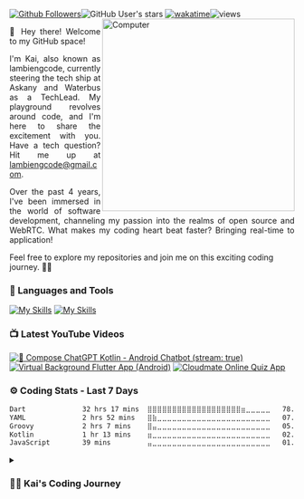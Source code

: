 [![Github Followers](https://img.shields.io/github/followers/lambiengcode?label=Follow)](https://github.com/lambiengcode)![GitHub User's stars](https://img.shields.io/github/stars/lambiengcode)
[![wakatime](https://wakatime.com/badge/user/5d4db953-dc6c-4757-bdef-ad13371c1fab.svg)](https://wakatime.com/@5d4db953-dc6c-4757-bdef-ad13371c1fab)![views](https://komarev.com/ghpvc/?username=lambiengcode&color=brightgreen)
<img src="https://github.com/lambiengcode/lambiengcode/blob/main/gif/dinotocat-2.png?raw=true" width="340px" align="right" alt="Computer">
<p align="justify">
👋 Hey there! Welcome to my GitHub space!

<p align="justify">
  I'm Kai, also known as lambiengcode, currently steering the tech ship at Askany and Waterbus as a TechLead. My playground revolves around code, and I'm here to share the excitement with you. Have a tech question? Hit me up at <a href="mailto:lambiengcode@gmail.com">lambiengcode@gmail.com</a>.
</p>

<p align="justify">
   Over the past 4 years, I've been immersed in the world of software development, channeling my passion into the realms of open source and WebRTC. What makes my coding heart beat faster? Bringing real-time to application!

  Feel free to explore my repositories and join me on this exciting coding journey. 🚀✨
</p>
</p>

### 🧰 Languages and Tools

[![My Skills](https://skillicons.dev/icons?i=flutter,dart,kotlin,androidstudio,swift,nodejs,aws,firebase,linux,nginx,mongodb,github&perline=15&theme=dark)](https://skillicons.dev#gh-dark-mode-only)
[![My Skills](https://skillicons.dev/icons?i=flutter,dart,kotlin,androidstudio,swift,nodejs,aws,firebase,linux,nginx,mongodb,github&perline=15&theme=light)](https://skillicons.dev#gh-light-mode-only)

### 📺 Latest YouTube Videos

<!-- BEGIN YOUTUBE-CARDS -->
[![🦁 Compose ChatGPT Kotlin - Android Chatbot (stream: true)](https://ytcards.demolab.com/?id=esLh-n3Ao5U&title=🦁+Compose+ChatGPT+Kotlin+-+Android+Chatbot&lang=en&timestamp=1686065878&background_color=%230d1117&title_color=%23ffffff&stats_color=%23dedede&max_title_lines=2&width=250&border_radius=10&duration=43 "Compose ChatGPT Kotlin - Android Chatbot")](https://youtube.com/shorts/esLh-n3Ao5U)
[![Virtual Background Flutter App (Android)](https://ytcards.demolab.com/?id=ztsGQBxU8Es&title=Virtual+Background+Video+Call+Flutter+App+Android&lang=en&timestamp=1690472278&background_color=%230d1117&title_color=%23ffffff&stats_color=%23dedede&max_title_lines=2&width=250&border_radius=10&duration=17 "Virtual Background Flutter App")](https://youtube.com/shorts/ztsGQBxU8Es)
[![Cloudmate Online Quiz App](https://ytcards.demolab.com/?id=ktf8jtOit4M&title=Demo+Cloudmate+Online+Quiz+Application&lang=en&timestamp=1635781078&background_color=%230d1117&title_color=%23ffffff&stats_color=%23dedede&max_title_lines=2&width=250&border_radius=10&duration=509 "Cloudmate Online Quiz App")](https://youtu.be/ktf8jtOit4M)
<!-- END YOUTUBE-CARDS -->


### ⚙️ Coding Stats - Last 7 Days
<!--START_SECTION:waka-->

```txt
Dart              32 hrs 17 mins  ⣿⣿⣿⣿⣿⣿⣿⣿⣿⣿⣿⣿⣿⣿⣿⣿⣿⣿⣿⣶⣀⣀⣀⣀⣀   78.72 %
YAML              2 hrs 52 mins   ⣿⣷⣀⣀⣀⣀⣀⣀⣀⣀⣀⣀⣀⣀⣀⣀⣀⣀⣀⣀⣀⣀⣀⣀⣀   07.00 %
Groovy            2 hrs 7 mins    ⣿⣤⣀⣀⣀⣀⣀⣀⣀⣀⣀⣀⣀⣀⣀⣀⣀⣀⣀⣀⣀⣀⣀⣀⣀   05.17 %
Kotlin            1 hr 13 mins    ⣶⣀⣀⣀⣀⣀⣀⣀⣀⣀⣀⣀⣀⣀⣀⣀⣀⣀⣀⣀⣀⣀⣀⣀⣀   02.99 %
JavaScript        39 mins         ⣤⣀⣀⣀⣀⣀⣀⣀⣀⣀⣀⣀⣀⣀⣀⣀⣀⣀⣀⣀⣀⣀⣀⣀⣀   01.61 %
```

<!--END_SECTION:waka-->

<details>
 <summary><h3>👨‍💻 Kai's Coding Journey</h3></summary>
   Over the past 4 years, I've been immersed in the world of software development, channeling my passion into the realms of open source and WebRTC. What makes my coding heart beat faster? Bringing real-time to application!

  Feel free to explore my repositories and join me on this exciting coding journey. 🚀✨
<p>
  
<a href="https://github.com/lambiengcode/waterbus">
<picture>
  <source minWidth="340px" width="430px" alt="lambiengcode" media="(prefers-color-scheme: dark)" srcset="https://docs.waterbus.tech/github?username=lambiengcode&count_private=true&show_icons=true&theme=algolia&include_all_commits=true&custom_title=lambiengcode&raw=true&border_radius=8&border_color=3d0066">
  <img minWidth="340px" width="430px" alt="lambiengcode" src="https://docs.waterbus.tech/github?username=lambiengcode&count_private=true&show_icons=true&theme=default&include_all_commits=true&custom_title=lambiengcode&raw=true&border_radius=8">
</picture>
</a>
<a href="https://github.com/lambiengcode/waterbus">
<picture>
  <source minWidth="280px" width="285px" alt="lambiengcode" media="(prefers-color-scheme: dark)" srcset="https://docs.waterbus.tech/github/top-langs/?username=lambiengcode&show_icons=true&layout=compact&cache_seconds=1800&langs_count=8&theme=algolia&count_private=true&show_icons=true&border_radius=8&border_color=3d0066">
  <img minWidth="280px" width="285px" alt="lambiengcode" src="https://docs.waterbus.tech/github/top-langs/?username=lambiengcode&show_icons=true&layout=compact&cache_seconds=1800&langs_count=8&theme=default&count_private=true&show_icons=true&border_radius=8">
</picture>
</a>
</p>

[website]: https://docs.waterbus.tech
[youtube]: https://youtube.com/lambiengcode
